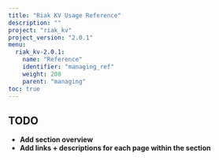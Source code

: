 ```yaml
---
title: "Riak KV Usage Reference"
description: ""
project: "riak_kv"
project_version: "2.0.1"
menu:
  riak_kv-2.0.1:
    name: "Reference"
    identifier: "managing_ref"
    weight: 208
    parent: "managing"
toc: true
---
```


## TODO

- **Add section overview**
- **Add links + descriptions for each page within the section**
